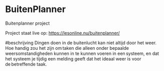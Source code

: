 # BuitenPlanner
Buitenplanner project

Project staat live op: https://lesonline.nu/buitenplanner/

#beschrijving 
Dingen doen in de buitenlucht kan niet altijd door het weer. Hoe handig zou het zijn om taken die alleen onder bepaalde weersomstandigheden kunnen in te kunnen voeren in een systeem, en dat het systeem je tijdig een melding geeft dat het ideaal weer is voor de betreffende taak. 
